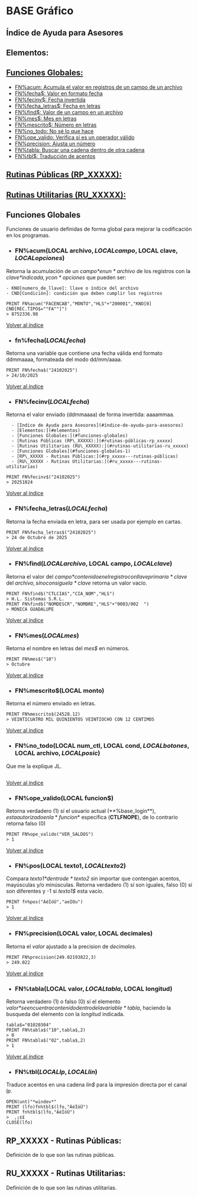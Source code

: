 # BASE Gráfico
Índice de Ayuda para Asesores
---

Elementos:
---

## [Funciones Globales:](#funciones-globales)
- [FN%acum: Acumula el valor en registros de un campo de un archivo](#fnacumlocal-archivo-local-campo-local-clave-local-opc)
- [FN%fecha$: Valor en formato fecha](#fnfechalocal-fecha)
- [FN%fecinv$: Fecha invertida](#fnfecinvlocal-fecha)
- [FN%fecha_letras$: Fecha en letras](#fnfecha_letraslocal-fecha)
- [FN%find$: Valor de un campo en un archivo](#fnfindlocal-archivo-local-campo-local-clave)
- [FN%mes$: Mes en letras](#fnmeslocal-mes)
- [FN%mescrito$: Número en letras](#fnmescritolocal-monto)
- [FN%no_todo: No sé lo que hace](#fnno_todolocal-num_ctl-local-cond-local-botones-local-archivo-local-posic)
- [FN%ope_valido: Verifica sí es un operador válido](#fnope_validolocal-funcion)
- [FN%precision: Ajusta un número](#fnprecisionlocal-valor-local-decimales)
- [FN%tabla: Buscar una cadena dentro de otra cadena](#fntablalocal-valor-local-tabla-local-longitud)
- [FN%tbl$: Traducción de acentos](#fntbllocal-lp-local-lin)

## [Rutinas Públicas (RP_XXXXX):](#rp_xxxxx---rutinas-públicas)
## [Rutinas Utilitarias (RU_XXXXX):](#ru_xxxxx---rutinas-utilitarias)

## Funciones Globales
Funciones de usuario definidas de forma global para mejorar la codificación en los programas.
- ### FN%acum(LOCAL archivo$, LOCAL campo$, LOCAL clave$, LOCAL opciones$)
Retorna la acumulación de un *campo$* en un *archivo$* de los registros con la *clave$* indicada, y con *opciones$* que pueden ser:

    - KNO[numero_de_llave]: llave o índice del archivo
    - CND[Condición]: condición que deben cumplir los registros
~~~
PRINT FN%acum("FACENCAB","MONTO","HLS"+"200001","KNO[0] CND[REC.TIPO$=""FA""]")
> 8752336.98
~~~
[Volver al índice](#funciones-globales)

- ### fn%fecha$(LOCAL fecha$)
Retorna una variable que contiene una fecha válida end formato ddmmaaaa, formateada del modo dd/mm/aaaa.
~~~
PRINT FN%fecha$("24102025")
> 24/10/2025
~~~
[Volver al índice](#funciones-globales)

- ### FN%fecinv$(LOCAL fecha$)
Retorna el valor enviado (ddmmaaaa) de forma invertida: aaaammaa.
~~~- [BASE Gráfico](#base-gráfico)
  - [Índice de Ayuda para Asesores](#índice-de-ayuda-para-asesores)
  - [Elementos:](#elementos)
  - [Funciones Globales:](#funciones-globales)
  - [Rutinas Públicas (RP\_XXXXX):](#rutinas-públicas-rp_xxxxx)
  - [Rutinas Utilitarias (RU\_XXXXX):](#rutinas-utilitarias-ru_xxxxx)
  - [Funciones Globales](#funciones-globales-1)
  - [RP\_XXXXX - Rutinas Públicas:](#rp_xxxxx---rutinas-públicas)
  - [RU\_XXXXX - Rutinas Utilitarias:](#ru_xxxxx---rutinas-utilitarias)

PRINT FN%fecinv$("24102025")
> 20251024
~~~
[Volver al índice](#funciones-globales)

- ### FN%fecha_letras$(LOCAL fecha$)
Retorna la fecha enviada en letra, para ser usada por ejemplo en cartas.
~~~
PRINT FN%fecha_letras$("24102025")
> 24 de Octubre de 2025
~~~
[Volver al índice](#funciones-globales)

- ### FN%find$(LOCAL archivo$, LOCAL campo$, LOCAL clave$)
Retorna el valor del *campo$* contenido en el registro con llave primaria *clave$* del *archivo$, sí no consigue la *clave$* retorna un valor vacio.
~~~
PRINT FN%find$("CTLCIAS","CIA_NOM","HLS")
> H.L. Sistemas S.R.L.
PRINT FN%find$("NOMDESCR","NOMBRE","HLS"+"0003/002  ")
> MONICA GUADALUPE
~~~
[Volver al índice](#funciones-globales)

- ### FN%mes$(LOCAL mes$)
Retorna el nombre en letras del *mes$* en números.
~~~
PRINT FN%mes$("10")
> Octubre
~~~
[Volver al índice](#funciones-globales)

- ### FN%mescrito$(LOCAL monto)
Retorna el número enviado en letras.
~~~
PRINT FN%mescrito$(24528.12)
> VEINTICUATRO MIL QUINIENTOS VEINTIOCHO CON 12 CENTIMOS
~~~
[Volver al índice](#funciones-globales)

- ### FN%no_todo(LOCAL num_ctl, LOCAL cond$, LOCAL botones$, LOCAL archivo$, LOCAL posic$)
Que me la explique JL.
~~~
~~~
[Volver al índice](#funciones-globales)

- ### FN%ope_valido(LOCAL funcion$)
Retorna verdadero (1) sí el usuario actual (**%base_login$**), esta autorizado en la *funcion$* específica (**CTLFNOPE**), de lo contrario retorna falso (0)
~~~
PRINT FN%ope_valido("VER_SALDOS")
> 1
~~~
[Volver al índice](#funciones-globales)

- ### FN%pos(LOCAL texto1$, LOCAL texto2$)
Compara *texto1$* dentro de *texto2$* sin importar que contengan acentos, mayúsculas y/o minúsculas. Retorna verdadero (1) sí son iguales, falso (0) si son diferentes y -1 si *texto1$* esta vacío. 
~~~
PRINT fn%pos("ÁéÍóÚ","aeIOu")
> 1
~~~
[Volver al índice](#funciones-globales)

- ### FN%precision(LOCAL valor, LOCAL decimales)
Retorna el *valor* ajustado a la precision de *decimales*.
~~~
PRINT FN%precision(249.02193822,3)
> 249.022
~~~
[Volver al índice](#funciones-globales)

- ### FN%tabla(LOCAL valor$, LOCAL tabla$, LOCAL longitud)
Retorna verdadero (1) o falso (0) sí el elemento *valor$* se encuentra contenido dentro de la variable *tabla$*, haciendo la busqueda del elemento con la *longitud* indicada.
~~~
tabla$="01020304"
PRINT FN%tabla$("10",tabla$,2)
> 0
PRINT FN%tabla$("02",tabla$,2)
> 1
~~~
[Volver al índice](#funciones-globales)

- ### FN%tbl$(LOCAL lp, LOCAL lin$)
Traduce acentos en una cadena *lin$* para la impresión directa por el canal *lp*.
~~~
OPEN(unt)"*windev*"
PRINT (lfo)fn%tbl$(lfo,"ÁéÍóÚ")
PRINT fn%tbl$(lfo,"ÁéÍóÚ")
>  ‚¡¢£
CLOSE(lfo)
~~~

## RP_XXXXX - Rutinas Públicas:
Definición de lo que son las rutinas públicas.

## RU_XXXXX - Rutinas Utilitarias:
Definición de lo que son las rutinas utilitarias.
